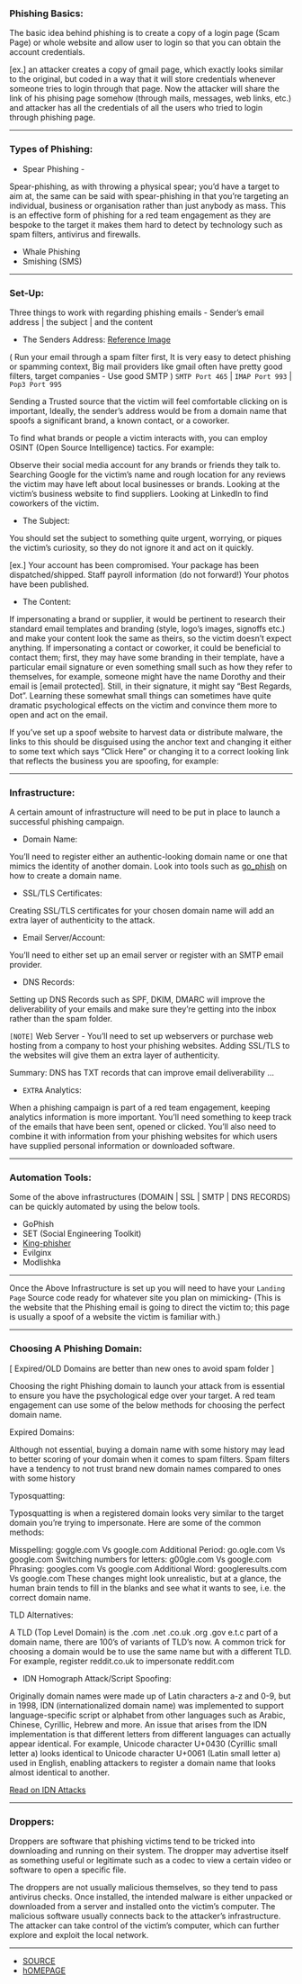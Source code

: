 
### Phishing Basics:

The basic idea behind phishing is to create a copy of a login page (Scam Page) or whole website and allow user to login so that you can obtain the account credentials. 


[ex.] an attacker creates a copy of gmail page, which exactly looks similar to the original, but coded in a way that it will store credentials whenever someone tries to login through that page. Now the attacker will share the link of his phising page somehow (through mails, messages, web links, etc.) and attacker has all the credentials of all the users who tried to login through phishing page.

* * *

### Types of Phishing:

* Spear Phishing - 

Spear-phishing, as with throwing a physical spear; you’d have a target to aim at, the same can be said with spear-phishing in that you’re targeting an individual, business or organisation rather than just anybody as mass. This is an effective form of phishing for a red team engagement as they are bespoke to the target it makes them hard to detect by technology such as spam filters, antivirus and firewalls.

* Whale Phishing
* Smishing (SMS)

* * *

### Set-Up:

Three  things to work with regarding phishing emails - Sender’s email address | the subject | and the content

* The Senders Address: [Reference Image ](https://assets.tryhackme.com/additional/phishing1/email-network-flow-4.png)

(  Run your email through a spam filter first, It is very easy to detect phishing or spamming context, Big mail providers like gmail often have pretty good filters, target companies - Use good SMTP ) ``` SMTP Port 465 ``` | ``` IMAP Port 993 ``` | ``` Pop3 Port 995 ```

Sending a Trusted source that the victim will feel comfortable clicking on is important,
Ideally, the sender’s address would be from a domain name that spoofs a significant brand, a known contact, or a coworker.

To find what brands or people a victim interacts with, you can employ OSINT (Open Source Intelligence) tactics. For example:

Observe their social media account for any brands or friends they talk to. Searching Google for the victim’s name and rough location for any reviews the victim may have left about local businesses or brands. Looking at the victim’s business website to find suppliers. Looking at LinkedIn to find coworkers of the victim.

* The Subject:

You should set the subject to something quite urgent, worrying, or piques the victim’s curiosity, so they do not ignore it and act on it quickly.

[ex.] Your account has been compromised.
Your package has been dispatched/shipped.
Staff payroll information (do not forward!)
Your photos have been published.

* The Content:

If impersonating a brand or supplier, it would be pertinent to research their standard email templates and branding (style, logo’s images, signoffs etc.) and make your content look the same as theirs, so the victim doesn’t expect anything. If impersonating a contact or coworker, it could be beneficial to contact them; first, they may have some branding in their template, have a particular email signature or even something small such as how they refer to themselves, for example, someone might have the name Dorothy and their email is [email protected]. Still, in their signature, it might say “Best Regards, Dot”. Learning these somewhat small things can sometimes have quite dramatic psychological effects on the victim and convince them more to open and act on the email.

If you’ve set up a spoof website to harvest data or distribute malware, the links to this should be disguised using the anchor text and changing it either to some text which says “Click Here” or changing it to a correct looking link that reflects the business you are spoofing, for example:


* * *

### Infrastructure:

A certain amount of infrastructure will need to be put in place to launch a successful phishing campaign.

* Domain Name:

You’ll need to register either an authentic-looking domain name or one that mimics the identity of another domain. Look into tools such as [go_phish](https://github.com/gophish/gophish) on how to create a domain name.

* SSL/TLS Certificates:

Creating SSL/TLS certificates for your chosen domain name will add an extra layer of authenticity to the attack.

* Email Server/Account:

You’ll need to either set up an email server or register with an SMTP email provider.

* DNS Records:

Setting up DNS Records such as SPF, DKIM, DMARC will improve the deliverability of your emails and make sure they’re getting into the inbox rather than the spam folder.

``` [NOTE] ``` Web Server - You’ll need to set up webservers or purchase web hosting from a company to host your phishing websites. Adding SSL/TLS to the websites will give them an extra layer of authenticity.

Summary: DNS has TXT records that can improve email deliverability ...

* ``` EXTRA ``` Analytics:

When a phishing campaign is part of a red team engagement, keeping analytics information is more important. You’ll need something to keep track of the emails that have been sent, opened or clicked. You’ll also need to combine it with information from your phishing websites for which users have supplied personal information or downloaded software.

* * *

### Automation Tools:

Some of the above infrastructures (DOMAIN | SSL | SMTP | DNS RECORDS) can be quickly automated by using the below tools.

* GoPhish
* SET (Social Engineering Toolkit)
* [King-phisher](https://github.com/rsmusllp/king-phisher)
* Evilginx
* Modlishka

* * *
Once the Above Infrastructure is set up you will need to have your ```Landing Page``` Source code ready for whatever site you plan on mimicking- (This is the website that the Phishing email is going to direct the victim to; this page is usually a spoof of a website the victim is familiar with.)

* * *

### Choosing A Phishing Domain:

[ Expired/OLD Domains are better than new ones to avoid spam folder ] 

Choosing the right Phishing domain to launch your attack from is essential to ensure you have the psychological edge over your target. A red team engagement can use some of the below methods for choosing the perfect domain name.

Expired Domains:

Although not essential, buying a domain name with some history may lead to better scoring of your domain when it comes to spam filters. Spam filters have a tendency to not trust brand new domain names compared to ones with some history

Typosquatting:

Typosquatting is when a registered domain looks very similar to the target domain you’re trying to impersonate. Here are some of the common methods:

Misspelling: goggle.com Vs google.com
Additional Period: go.ogle.com Vs google.com
Switching numbers for letters: g00gle.com Vs google.com
Phrasing: googles.com Vs google.com
Additional Word: googleresults.com Vs google.com
These changes might look unrealistic, but at a glance, the human brain tends to fill in the blanks and see what it wants to see, i.e. the correct domain name.

TLD Alternatives:

A TLD (Top Level Domain) is the .com .net .co.uk .org .gov e.t.c part of a domain name, there are 100’s of variants of TLD’s now. A common trick for choosing a domain would be to use the same name but with a different TLD. For example, register reddit.co.uk to impersonate reddit.com

* IDN Homograph Attack/Script Spoofing:

Originally domain names were made up of Latin characters a-z and 0-9, but in 1998, IDN (internationalized domain name) was implemented to support language-specific script or alphabet from other languages such as Arabic, Chinese, Cyrillic, Hebrew and more. An issue that arises from the IDN implementation is that different letters from different languages can actually appear identical. For example, Unicode character U+0430 (Cyrillic small letter a) looks identical to Unicode character U+0061 (Latin small letter a) used in English, enabling attackers to register a domain name that looks almost identical to another.

[Read on IDN Attacks](https://dobby1kenobi.medium.com/lost-in-translation-222bbf00f2c)

* * *

### Droppers:

Droppers are software that phishing victims tend to be tricked into downloading and running on their system. The dropper may advertise itself as something useful or legitimate such as a codec to view a certain video or software to open a specific file.

The droppers are not usually malicious themselves, so they tend to pass antivirus checks. Once installed, the intended malware is either unpacked or downloaded from a server and installed onto the victim’s computer. The malicious software usually connects back to the attacker’s infrastructure. The attacker can take control of the victim’s computer, which can further explore and exploit the local network.



***

* [SOURCE](https://classroom.anir0y.in/post/tryhackme-phishingyl/#task-03-writing-convincing-phishing-emails)
* [hOMEPAGE](https://classroom.anir0y.in/categories/tryhackme/)
